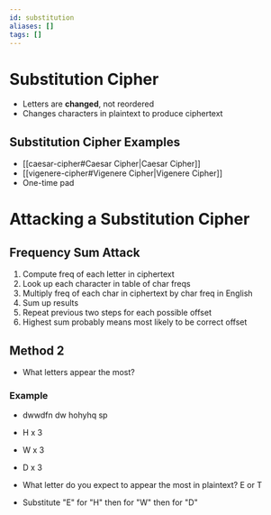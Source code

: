 ```yaml
---
id: substitution
aliases: []
tags: []
---
```


# Substitution Cipher
- Letters are **changed**, not reordered
- Changes characters in plaintext to produce ciphertext

## Substitution Cipher Examples
- [[caesar-cipher#Caesar Cipher|Caesar Cipher]]
- [[vigenere-cipher#Vigenere Cipher|Vigenere Cipher]]
- One-time pad

# Attacking a Substitution Cipher

## Frequency Sum Attack

1. Compute freq of each letter in ciphertext
2. Look up each character in table of char freqs
3. Multiply freq of each char in ciphertext by char  freq in English
4. Sum up results
5. Repeat previous two steps for each possible offset
6. Highest sum probably means most likely to be correct offset

## Method 2

- What letters appear the most?

### Example
- dwwdfn dw hohyhq sp
- H x 3
- W x 3
- D x 3

- What letter do you expect to appear the most in plaintext? E or T
- Substitute "E" for "H" then for "W" then for "D"
